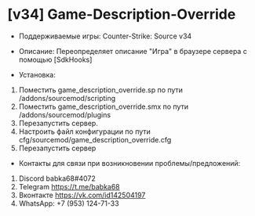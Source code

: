 # [v34] Game-Description-Override
- Поддерживаемые игры: Counter-Strike: Source v34
- Описание: Переопределяет описание "Игра" в браузере сервера с помощью [SdkHooks]

- Установка:
1. Поместить game_description_override.sp по пути /addons/sourcemod/scripting 
2. Поместить game_description_override.smx по пути /addons/sourcemod/plugins
3. Перезапустить сервер.
4. Настроить файл конфигурации по пути cfg/sourcemod/game_description_override.cfg
5. Перезапустить сервер

- Контакты для связи при возникновении проблемы/предложений:

1. Discord babka68#4072
2. Telegram https://t.me/babka68
3. Вконтакте https://vk.com/id142504197
4. WhatsApp: +7 (953) 124-71-33
